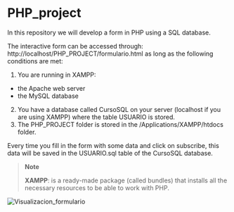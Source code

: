 # PHP_project

In this repository we will develop a form in PHP using a SQL database.

The interactive form can be accessed through: http://localhost/PHP_PROJECT/formulario.html as long as the following conditions are met:

1. You are running in XAMPP:
- the Apache web server
- the MySQL database 

2. You have a database called CursoSQL on your server (localhost if you are using XAMPP) where the table USUARIO is stored.  
3. The PHP_PROJECT folder is stored in the /Applications/XAMPP/htdocs folder.

Every time you fill in the form with some data and click on subscribe, this data will be saved in the USUARIO.sql table of the CursoSQL database.

> **Note**
> 
> **XAMPP**: is a ready-made package (called bundles) that installs all the necessary resources to be able to work with PHP.

![Visualizacion_formulario]([https://github.com/Cristina-Sa/PHP_project/assets/125372283/29a4a7e1-22b5-431c-91a8-6dc98886b191](https://github.com/Cristina-Sa/PHP_project/blob/main/Visualizacion_Formulario.png#:~:text=USUARIO.sql-,Visualizacion_Formulario,-.png))
